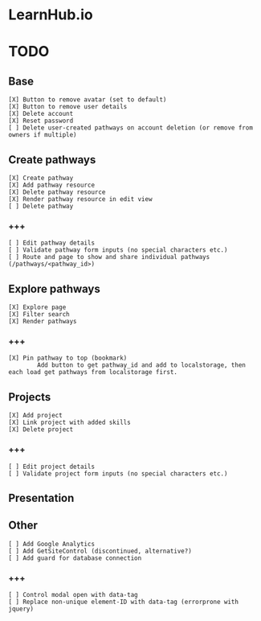 # LearnHub.io

# TODO

## Base

    [X] Button to remove avatar (set to default)
    [X] Button to remove user details
    [X] Delete account
    [X] Reset password
    [ ] Delete user-created pathways on account deletion (or remove from owners if multiple)

## Create pathways

    [X] Create pathway
    [X] Add pathway resource
    [X] Delete pathway resource
    [X] Render pathway resource in edit view
    [ ] Delete pathway

### +++
    
    [ ] Edit pathway details
    [ ] Validate pathway form inputs (no special characters etc.)
    [ ] Route and page to show and share individual pathways (/pathways/<pathway_id>)

## Explore pathways

    [X] Explore page
    [X] Filter search
    [X] Render pathways

### +++

    [X] Pin pathway to top (bookmark)
            Add button to get pathway_id and add to localstorage, then each load get pathways from localstorage first.

## Projects

    [X] Add project
    [X] Link project with added skills
    [X] Delete project

### +++

    [ ] Edit project details
    [ ] Validate project form inputs (no special characters etc.)

## Presentation

## Other

    [ ] Add Google Analytics
    [ ] Add GetSiteControl (discontinued, alternative?)
    [ ] Add guard for database connection

### +++

    [ ] Control modal open with data-tag
    [ ] Replace non-unique element-ID with data-tag (errorprone with jquery)

